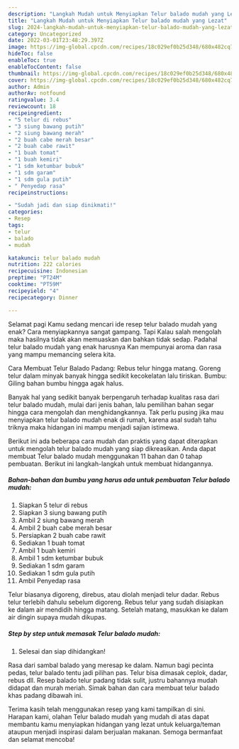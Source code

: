 ```yaml
---
description: "Langkah Mudah untuk Menyiapkan Telur balado mudah yang Lezat"
title: "Langkah Mudah untuk Menyiapkan Telur balado mudah yang Lezat"
slug: 2024-langkah-mudah-untuk-menyiapkan-telur-balado-mudah-yang-lezat
category: Uncategorized
date: 2022-03-01T23:48:29.397Z
image: https://img-global.cpcdn.com/recipes/18c029ef0b25d348/680x482cq70/telur-balado-mudah-foto-resep-utama.jpg
hideToc: false
enableToc: true
enableTocContent: false
thumbnail: https://img-global.cpcdn.com/recipes/18c029ef0b25d348/680x482cq70/telur-balado-mudah-foto-resep-utama.jpg
cover: https://img-global.cpcdn.com/recipes/18c029ef0b25d348/680x482cq70/telur-balado-mudah-foto-resep-utama.jpg
author: Admin
authorAv: notfound
ratingvalue: 3.4
reviewcount: 18
recipeingredient:
- "5 telur di rebus"
- "3 siung bawang putih"
- "2 siung bawang merah"
- "2 buah cabe merah besar"
- "2 buah cabe rawit"
- "1 buah tomat"
- "1 buah kemiri"
- "1 sdm ketumbar bubuk"
- "1 sdm garam"
- "1 sdm gula putih"
- " Penyedap rasa"
recipeinstructions:

- "Sudah jadi dan siap dinikmati!"
categories:
- Resep
tags:
- telur
- balado
- mudah

katakunci: telur balado mudah 
nutrition: 222 calories
recipecuisine: Indonesian
preptime: "PT24M"
cooktime: "PT59M"
recipeyield: "4"
recipecategory: Dinner

---
```



Selamat pagi Kamu sedang mencari ide resep telur balado mudah yang enak? Cara menyiapkannya sangat gampang. Tapi Kalau salah mengolah maka hasilnya tidak akan memuaskan dan bahkan tidak sedap. Padahal telur balado mudah yang enak harusnya Kan mempunyai aroma dan rasa yang mampu memancing selera kita.


Cara Membuat Telur Balado Padang: Rebus telur hingga matang. Goreng telur dalam minyak banyak hingga sedikit kecokelatan lalu tiriskan. Bumbu: Giling bahan bumbu hingga agak halus.

Banyak hal yang sedikit banyak berpengaruh terhadap kualitas rasa dari telur balado mudah, mulai dari jenis bahan, lalu pemilihan bahan segar hingga cara mengolah dan menghidangkannya. Tak perlu pusing jika mau menyiapkan telur balado mudah enak di rumah, karena asal sudah tahu triknya maka hidangan ini mampu menjadi sajian istimewa.


Berikut ini ada beberapa cara mudah dan praktis yang dapat diterapkan untuk mengolah telur balado mudah yang siap dikreasikan. Anda dapat membuat Telur balado mudah menggunakan 11 bahan dan 0 tahap pembuatan. Berikut ini langkah-langkah untuk membuat hidangannya.

<!--inarticleads1-->

##### Bahan-bahan dan bumbu yang harus ada untuk pembuatan Telur balado mudah:

1. Siapkan 5 telur di rebus
1. Siapkan 3 siung bawang putih
1. Ambil 2 siung bawang merah
1. Ambil 2 buah cabe merah besar
1. Persiapkan 2 buah cabe rawit
1. Sediakan 1 buah tomat
1. Ambil 1 buah kemiri
1. Ambil 1 sdm ketumbar bubuk
1. Sediakan 1 sdm garam
1. Sediakan 1 sdm gula putih
1. Ambil  Penyedap rasa


Telur biasanya digoreng, direbus, atau diolah menjadi telur dadar. Rebus telur terlebih dahulu sebelum digoreng. Rebus telur yang sudah disiapkan ke dalam air mendidih hingga matang. Setelah matang, masukkan ke dalam air dingin supaya mudah dikupas. 

<!--inarticleads2-->

##### Step by step untuk memasak Telur balado mudah:


1. Selesai dan siap dihidangkan!

Rasa dari sambal balado yang meresap ke dalam. Namun bagi pecinta pedas, telur balado tentu jadi pilihan pas. Telur bisa dimasak ceplok, dadar, rebus dll. Resep balado telur padang tidak sulit, justru bahannya mudah didapat dan murah meriah. Simak bahan dan cara membuat telur balado khas padang dibawah ini. 

Terima kasih telah menggunakan resep yang kami tampilkan di sini. Harapan kami, olahan Telur balado mudah yang mudah di atas dapat membantu kamu menyiapkan hidangan yang lezat untuk keluarga/teman ataupun menjadi inspirasi dalam berjualan makanan. Semoga bermanfaat dan selamat mencoba!
